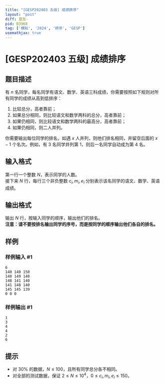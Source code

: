 ```yaml
---
title: "[GESP202403 五级] 成绩排序"
layout: "post"
diff: 普及-
pid: B3968
tag: ['模拟', '2024', '排序', 'GESP']
usemathjax: true
---
```


# [GESP202403 五级] 成绩排序
## 题目描述

有 $n$ 名同学，每名同学有语文、数学、英语三科成绩，你需要按照如下规则对所有同学的成绩从高到低排序：

1. 比较总分，高者靠前；
2. 如果总分相同，则比较语文和数学两科的总分，高者靠前；
3. 如果仍相同，则比较语文和数学两科的最高分，高者靠前；
4. 如果仍相同，则二人并列。

你需要输出每位同学的排名，如遇 $x$ 人并列，则他们排名相同，并留空后面的 $x - 1$ 个名次。例如，有 $3$ 名同学并列第 $1$，则后一名同学自动成为第 $4$ 名。
## 输入格式

第一行一个整数 $N$，表示同学的人数。  
接下来 $N$ 行，每行三个非负整数 $c_i, m_i, e_i$ 分别表示该名同学的语文、数学、英语成绩。  
## 输出格式

输出 $N$ 行，按输入同学的顺序，输出他们的排名。  
**注意：请不要按排名输出同学的序号，而是按同学的顺序输出他们各自的排名。**
## 样例

### 样例输入 #1
```
6
140 140 150
140 149 140
148 141 140
141 148 140
145 145 139
0 0 0
```
### 样例输出 #1
```
1
3
4
4
2
6
```
## 提示

- 对 $30\%$ 的数据，$N \leq 100$，且所有同学总分各不相同。
- 对全部的测试数据，保证 $2 \leq N \leq 10^4$，$0 \leq c_i, m_i, e_i \leq 150$。
